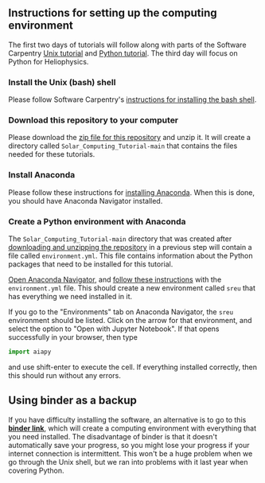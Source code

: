 ## Instructions for setting up the computing environment

The first two days of tutorials will follow along with parts of the Software
Carpentry [Unix tutorial](http://swcarpentry.github.io/shell-novice/) and
[Python tutorial](https://swcarpentry.github.io/python-novice-inflammation/).
The third day will focus on Python for Heliophysics.

### Install the Unix (bash) shell

Please follow Software Carpentry's [instructions for installing the bash
shell](https://carpentries.github.io/workshop-template/#shell).

### Download this repository to your computer

Please download the [zip file for this
repository](https://github.com/namurphy/Solar_Computing_Tutorial/archive/refs/heads/main.zip)
and unzip it.  It will create a directory called `Solar_Computing_Tutorial-main`
that contains the files needed for these tutorials.

### Install Anaconda

Please follow these instructions for
[installing Anaconda](https://docs.anaconda.com/anaconda/install/).
When this is done, you should have Anaconda Navigator installed.

### Create a Python environment with Anaconda

The `Solar_Computing_Tutorial-main` directory that was created after
[downloading and unzipping the
repository](https://github.com/namurphy/Solar_Computing_Tutorial/blob/main/setup_instructions.md#download-this-repository-to-your-computer) in a previous step will contain a file called
`environment.yml`.  This file contains information about the Python packages
that need to be installed for this tutorial.

[Open Anaconda
Navigator](https://docs.anaconda.com/anaconda/user-guide/getting-started/#open-navigator),
and [follow these
instructions](https://docs.anaconda.com/anaconda/navigator/tutorials/manage-environments/#importing-an-environment) 
with the `environment.yml` file.  This should create a new environment
called `sreu` that has everything we need installed in it.

If you go to the "Environments" tab on Anaconda Navigator, the `sreu`
environment should be listed.  Click on the arrow for that 
environment, and select the option to "Open with Jupyter Notebook".
If that opens successfully in your browser, then type
```Python
import aiapy
```
and use shift-enter to execute the cell.  If everything installed correctly,
then this should run without any errors.  

## Using binder as a backup

If you have difficulty installing the software, an alternative is to go to this
**[binder link](https://mybinder.org/v2/gh/namurphy/Solar_Computing_Tutorial/main)**,
which will create a computing environment with everything that you need installed.
The disadvantage of binder is that it doesn't automatically save your progress, so
you might lose your progress if your internet connection is intermittent. This won't
be a huge problem when we go through the Unix shell, but we ran into problems with
it last year when covering Python.
